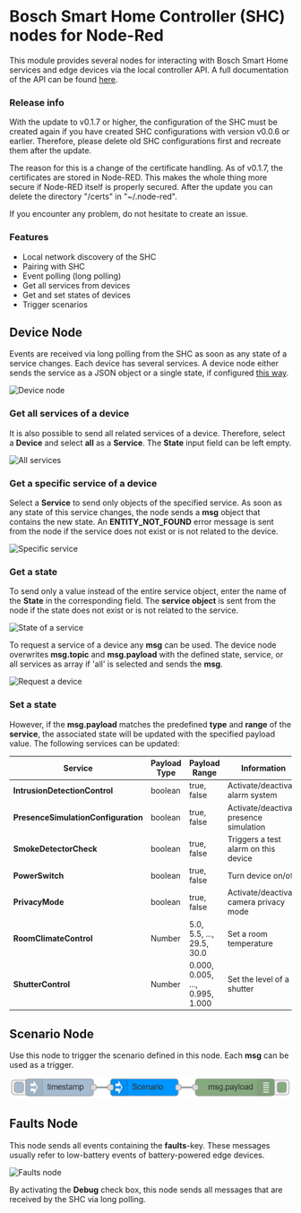 # Bosch Smart Home Controller (SHC) nodes for Node-Red

This module provides several nodes for interacting with Bosch Smart Home services and edge devices via the local controller API. A full documentation of the API can be found [here](https://apidocs.bosch-smarthome.com/local/).


### Release info

With the update to v0.1.7 or higher, the configuration of the SHC must be created again if you have created SHC configurations with version v0.0.6 or earlier. Therefore, please delete old SHC configurations first and recreate them after the update. 

The reason for this is a change of the certificate handling. As of v0.1.7, the certificates are stored in Node-RED. This makes the whole thing more secure if Node-RED itself is properly secured. After the update you can delete the directory "/certs" in "~/.node-red". 

If you encounter any problem, do not hesitate to create an issue.


### Features

- Local network discovery of the SHC
- Pairing with SHC
- Event polling (long polling)
- Get all services from devices
- Get and set states of devices
- Trigger scenarios


## Device Node

Events are received via long polling from the SHC as soon as any state of a service changes. Each device has several services. A device node either sends the service as a JSON object or a single state, if configured [this way](https://github.com/hxmelab/node-red-contrib-bosch-shc/tree/4_FixClientCert#get-a-state).

![Device node](docs/device_node.png)


### Get all services of a device

It is also possible to send all related services of a device. Therefore, select a **Device** and select **all** as a **Service**. The **State** input field can be left empty.

![All services](docs/device_conf_all.png)


### Get a specific service of a device

Select a **Service** to send only objects of the specified service. As soon as any state of this service changes, the node sends a **msg** object that contains the new state. An **ENTITY_NOT_FOUND** error message is sent from the node if the service does not exist or is not related to the device. 

![Specific service](docs/device_conf_service.png)


### Get a state

To send only a value instead of the entire service object, enter the name of the **State** in the corresponding field. The **service object** is sent from the node if the state does not exist or is not related to the service.

![State of a service](docs/device_conf_state.png)

To request a service of a device any **msg** can be used. The device node overwrites **msg.topic** and **msg.payload** with the defined state, service, or all services as array if 'all' is selected and sends the **msg**.

![Request a device](docs/device_node_request.png)

### Set a state
However, if the **msg.payload** matches the predefined **type** and **range** of the **service**, the associated state will be updated with the specified payload value. The following services can be updated:

| Service                             | Payload Type | Payload Range | Information |
|-------------------------------------|--------------|---------------|-------------|
| **IntrusionDetectionControl**       | boolean      | true, false    | Activate/deactivate alarm system |
| **PresenceSimulationConfiguration** | boolean      | true, false    | Activate/deactivate presence simulation |
| **SmokeDetectorCheck**              | boolean      | true, false    | Triggers a test alarm on this device |
| **PowerSwitch**                     | boolean      | true, false    | Turn device on/off |
| **PrivacyMode**                     | boolean      | true, false    | Activate/deactivate camera privacy mode |
| **RoomClimateControl**                  | Number       | 5.0, 5.5, ..., 29.5, 30.0       | Set a room temperature |
| **ShutterControl**                  | Number       | 0.000, 0.005, ..., 0.995, 1.000 | Set the level of a shutter |


## Scenario Node

Use this node to trigger the scenario defined in this node. Each **msg** can be used as a trigger.

![Scenario node](docs/scenario_node.png)


## Faults Node

This node sends all events containing the **faults**-key. These messages usually refer to low-battery events of battery-powered edge devices.

![Faults node](docs/faults_node.png)

By activating the **Debug** check box, this node sends all messages that are received by the SHC via long polling. 
